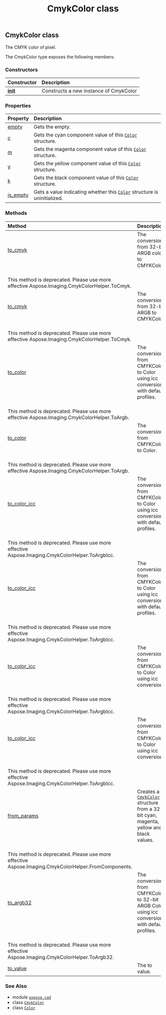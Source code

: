 ﻿---
title: CmykColor class
second_title: Aspose.CAD for Python via .NET API References
description: 
type: docs
weight: 50
url: /aspose.cad/cmykcolor/
is_root: false
---

## CmykColor class

The CMYK color of pixel.



The CmykColor type exposes the following members:

### Constructors
| Constructor | Description |
| :- | :- |
| [__init__](/cad/python-net/aspose.cad/cmykcolor/__init__/#) | Constructs a new instance of CmykColor |


### Properties
| Property | Description |
| :- | :- |
| [empty](/cad/python-net/aspose.cad/cmykcolor/empty) | Gets the empty. |
| [c](/cad/python-net/aspose.cad/cmykcolor/c) | Gets the cyan component value of this [`Color`](/cad/python-net/aspose.cad/color) structure. |
| [m](/cad/python-net/aspose.cad/cmykcolor/m) | Gets the magenta component value of this [`Color`](/cad/python-net/aspose.cad/color) structure. |
| [y](/cad/python-net/aspose.cad/cmykcolor/y) | Gets the yellow component value of this [`Color`](/cad/python-net/aspose.cad/color) structure. |
| [k](/cad/python-net/aspose.cad/cmykcolor/k) | Gets the black component value of this [`Color`](/cad/python-net/aspose.cad/color) structure. |
| [is_empty](/cad/python-net/aspose.cad/cmykcolor/is_empty) | Gets a value indicating whether this [`Color`](/cad/python-net/aspose.cad/color) structure is uninitialized. |


### Methods
| Method | Description |
| :- | :- |
| [to_cmyk](/cad/python-net/aspose.cad/cmykcolor/to_cmyk/#list) | The conversion from 32-bit ARGB color to CMYKColor.<br/>This method is deprecated. Please use more effective Aspose.Imaging.CmykColorHelper.ToCmyk. |
| [to_cmyk](/cad/python-net/aspose.cad/cmykcolor/to_cmyk/#int) | The conversion from 32-bit ARGB to CMYKColor.<br/>This method is deprecated. Please use more effective Aspose.Imaging.CmykColorHelper.ToCmyk. |
| [to_color](/cad/python-net/aspose.cad/cmykcolor/to_color/#list) | The conversion from CMYKColor to Color using icc conversion  with default profiles.<br/>This method is deprecated. Please use more effective Aspose.Imaging.CmykColorHelper.ToArgb. |
| [to_color](/cad/python-net/aspose.cad/cmykcolor/to_color/#aspose.cad.CmykColor) | The conversion from CMYKColor to Color.<br/>This method is deprecated. Please use more effective Aspose.Imaging.CmykColorHelper.ToArgb. |
| [to_color_icc](/cad/python-net/aspose.cad/cmykcolor/to_color_icc/#list) | The conversion from CMYKColor to Color using icc conversion with default profiles.<br/>This method is deprecated. Please use more effective Aspose.Imaging.CmykColorHelper.ToArgbIcc. |
| [to_color_icc](/cad/python-net/aspose.cad/cmykcolor/to_color_icc/#aspose.cad.CmykColor) | The conversion from CMYKColor to Color using icc conversion with default profiles.<br/>This method is deprecated. Please use more effective Aspose.Imaging.CmykColorHelper.ToArgbIcc. |
| [to_color_icc](/cad/python-net/aspose.cad/cmykcolor/to_color_icc/#list-io.RawIOBase-io.RawIOBase) | The conversion from CMYKColor to Color using icc conversion.<br/>This method is deprecated. Please use more effective Aspose.Imaging.CmykColorHelper.ToArgbIcc. |
| [to_color_icc](/cad/python-net/aspose.cad/cmykcolor/to_color_icc/#aspose.cad.CmykColor-io.RawIOBase-io.RawIOBase) | The conversion from CMYKColor to Color using icc conversion.<br/>This method is deprecated. Please use more effective Aspose.Imaging.CmykColorHelper.ToArgbIcc. |
| [from_params](/cad/python-net/aspose.cad/cmykcolor/from_params/#int-int-int-int) | Creates a [`CmykColor`](/cad/python-net/aspose.cad/cmykcolor) structure from a 32-bit cyan, magenta, yellow and black values.<br/>This method is deprecated. Please use more effective Aspose.Imaging.CmykColorHelper.FromComponents. |
| [to_argb32](/cad/python-net/aspose.cad/cmykcolor/to_argb32/#list) | The conversion from CMYKColor to 32-bit ARGB Color using icc conversion  with default profiles.<br/>This method is deprecated. Please use more effective Aspose.Imaging.CmykColorHelper.ToArgb32. |
| [to_value](/cad/python-net/aspose.cad/cmykcolor/to_value/#) | The to value. |



### See Also
* module [`aspose.cad`](..)
* class [`CmykColor`](/cad/python-net/aspose.cad/cmykcolor)
* class [`Color`](/cad/python-net/aspose.cad/color)
